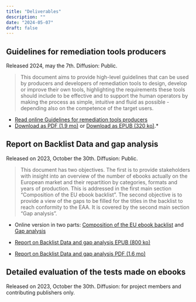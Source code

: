 ```yaml
---
title: "Deliverables"
description: ""
date: "2024-05-07"
draft: false
---
```


## Guidelines for remediation tools producers

Released 2024, may the 7th. Diffusion: Public.

<blockquote>This document aims to provide high-level guidelines that can be used by producers and developers of remediation tools to design, develop or improve their own tools, highlighting the requirements these tools should include to be effective and to support the human operators by making the process as simple, intuitive and fluid as possible - depending also on the competence of the target users.</blockquote>

* <a href="/outcomes/guidelines_tools/">Read online Guidelines for remediation tools producers</a>
* <a href="https://github.com/ABELaboratory/publications/raw/main/public-deliverables/Guidelines-remediation-tools-producers/Guidelines-for-remediation-tools-producers.pdf" aria-label="Download PDF Whitepaper Guidelines for remediation tools producers">Download as PDF (1.9 mo)</a> or <a href="https://github.com/ABELaboratory/publications/raw/main/public-deliverables/Guidelines-remediation-tools-producers/Guidelines-for-remediation-tools-producers.epub" aria-label="Download EPUB  Whitepaper Guidelines for remediation tools producers">Download as EPUB (320 ko)</a>.*

## Report on Backlist Data and gap analysis

Released on 2023, October the 30th. Diffusion: Public.

<blockquote>This document has two objectives. The first is to provide stakeholders with insight into an overview of the number of ebooks actually on the European market and their repartition by categories, formats and years of production. This is addressed in the first main section “Composition of the EU ebook backlist”. The second objective is to provide a view of the gaps to be filled for the titles in the backlist to reach conformity to the EAA. It is covered by the second main section “Gap analysis”.</blockquote>

* Online version in two parts: <a href="https://www.abelab.eu/outcomes/backlist_data/">Composition of the EU ebook backlist</a> and <a href="https://www.abelab.eu/outcomes/gap_analysis/">Gap analysis</a>

* <a href="https://github.com/ABELaboratory/publications/raw/main/public-deliverables/report-on-backlist-data-and-gap-analysis/Report_on_Backlist_Data_and_gap_analysis.epub" aria-label="Download EPUB Report on Backlist Data and gap analysis">Report on Backlist Data and gap analysis EPUB (800 ko)</a>

* <a href="https://github.com/ABELaboratory/publications/raw/main/public-deliverables/report-on-backlist-data-and-gap-analysis/Report_on_Backlist_Data_and_gap_analysis.pdf" aria-label="Download PDF Report on Backlist Data and gap analysis">Report on Backlist Data and gap analysis PDF (1.6 mo)</a>


## Detailed evaluation of  the tests made on ebooks

Released on 2023, October the 30th. Diffusion: for project members and contributing publishers only.